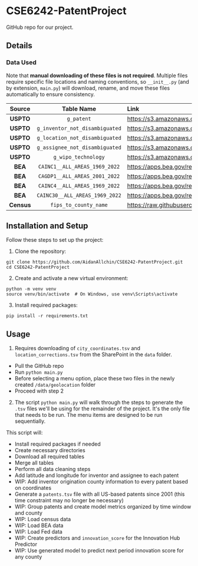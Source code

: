 # CSE6242-PatentProject

GitHub repo for our project.

## Details

### Data Used

Note that **manual downloading of these files is not required**. Multiple files require specific file locations and naming conventions, so `__init__.py` (and by extension, `main.py`) will download, rename, and move these files automatically to ensure consistency.

|   Source   |           Table Name           | Link                                                                                        |
| :--------: | :----------------------------: | :------------------------------------------------------------------------------------------ |
| **USPTO**  |           `g_patent`           | https://s3.amazonaws.com/data.patentsview.org/download/g_patent.tsv.zip                     |
| **USPTO**  | `g_inventor_not_disambiguated` | https://s3.amazonaws.com/data.patentsview.org/download/g_inventor_not_disambiguated.tsv.zip |
| **USPTO**  | `g_location_not_disambiguated` | https://s3.amazonaws.com/data.patentsview.org/download/g_location_not_disambiguated.tsv.zip |
| **USPTO**  | `g_assignee_not_disambiguated` | https://s3.amazonaws.com/data.patentsview.org/download/g_assignee_not_disambiguated.tsv.zip |
| **USPTO**  |      `g_wipo_technology`       | https://s3.amazonaws.com/data.patentsview.org/download/g_wipo_technology.tsv.zip            |
|  **BEA**   | `CAINC1__ALL_AREAS_1969_2022`  | https://apps.bea.gov/regional/zip/CAINC1.zip                                                |
|  **BEA**   | `CAGDP1__ALL_AREAS_2001_2022`  | https://apps.bea.gov/regional/zip/CAGDP1.zip                                                |
|  **BEA**   | `CAINC4__ALL_AREAS_1969_2022`  | https://apps.bea.gov/regional/zip/CAINC4.zip                                                |
|  **BEA**   | `CAINC30__ALL_AREAS_1969_2022` | https://apps.bea.gov/regional/zip/CAINC30.zip                                               |
| **Census** |     `fips_to_county_name`      | https://raw.githubusercontent.com/ChuckConnell/articles/refs/heads/master/fips2county.tsv   |

## Installation and Setup

Follow these steps to set up the project:

1. Clone the repository:

```
git clone https://github.com/AidanAllchin/CSE6242-PatentProject.git
cd CSE6242-PatentProject
```

2. Create and activate a new virtual environment:

```
python -m venv venv
source venv/bin/activate  # On Windows, use venv\Scripts\activate
```

3. Install required packages:

```
pip install -r requirements.txt
```

## Usage

1. Requires downloading of `city_coordinates.tsv` and `location_corrections.tsv` from the SharePoint in the `data` folder.

- Pull the GitHub repo
- Run `python main.py`
- Before selecting a menu option, place these two files in the newly created `/data/geolocation` folder
- Proceed with step 2

2. The script `python main.py` will walk through the steps to generate the `.tsv` files we'll be using for the remainder of the project. It's the only file that needs to be run. The menu items are designed to be run sequentially.

This script will:

- Install required packages if needed
- Create necessary directories
- Download all required tables
- Merge all tables
- Perform all data cleaning steps
- Add latitude and longitude for inventor and assignee to each patent
- WIP: Add inventor origination county information to every patent based on coordinates
- Generate a `patents.tsv` file with all US-based patents since 2001 (this time constraint may no longer be necessary)
- WIP: Group patents and create model metrics organized by time window and county
- WIP: Load census data
- WIP: Load BEA data
- WIP: Load Fed data
- WIP: Create predictors and `innovation_score` for the Innovation Hub Predictor
- WIP: Use generated model to predict next period innovation score for any county

